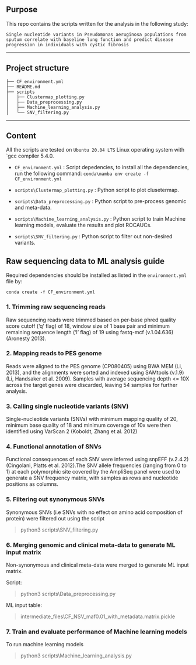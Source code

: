 

## Purpose

This repo contains the scripts written for the analysis in the following study:

`Single nucleotide variants in Pseudomonas aeruginosa populations from sputum correlate with baseline lung function and predict disease progression in individuals with cystic fibrosis`

---

## Project structure
```
├── CF_environment.yml
├── README.md
├── scripts
│   ├── Clustermap_plotting.py
│   ├── Data_preprocessing.py
│   ├── Machine_learning_analysis.py
│   └── SNV_filtering.py
```

---

## Content

All the scripts are tested on `Ubuntu 20.04 LTS` Linux operating system with `gcc compiler 5.4.0.

* `CF_environment.yml` : Script depedencies, to install all the dependencies, run the following command:
    `conda\mamba env create -f CF_environment.yml`

* `scripts\Clustermap_plotting.py` : Python script to plot clusetermap.
* `scripts\Data_preprocessing.py` : Python script to pre-process genomic and meta-data.
* `scripts\Machine_learning_analysis.py` : Python script to train Machine learning models, evaluate the results and plot ROCAUCs.
* `scripts\SNV_filtering.py` : Python script to filter out non-desired variants.


## Raw sequencing data to ML analysis guide

Required dependencies should be installed as listed in the `environment.yml` file by:

`conda create -f CF_environment.yml`



### 1. Trimming raw sequencing reads

Raw sequencing reads were trimmed based on per-base phred quality score cutoff (‘q’ flag) of 18, window size of 1 base pair and minimum remaining sequence length (‘l’ flag) of 19 using fastq-mcf (v.1.04.636) (Aronesty 2013). 

### 2. Mapping reads to PES genome
Reads were aligned to the PES genome (CP080405) using BWA MEM (Li, 2013), and the alignments were sorted and indexed using SAMtools (v.1.9) (Li, Handsaker et al. 2009). Samples with average sequencing depth <= 10X across the target genes were discarded, leaving 54 samples for further analysis.

### 3. Calling single nucleotide variants (SNV)
Single-nucleotide variants (SNVs) with minimum mapping quality of 20, minimum base quality of 18 and minimum coverage of 10x were then identified using VarScan 2 (Koboldt, Zhang et al. 2012)

### 4. Functional annotation of SNVs
Functional consequences of each SNV were inferred using snpEFF (v.2.4.2) (Cingolani, Platts et al. 2012).The SNV allele frequencies (ranging from 0 to 1) at each polymorphic site covered by the AmpliSeq panel were used to generate a SNV frequency matrix, with samples as rows and nucleotide positions as columns.

### 5. Filtering out synonymous SNVs
Synonymous SNVs (i.e SNVs with no effect on amino acid composition of protein) were filtered out using the script
>python3 scripts\SNV_filtering.py

### 6. Merging genomic and clinical meta-data to generate ML input matrix

Non-synonymous and clinical meta-data were merged to generate ML input matrix.

Script:
>python3 scripts\Data_preprocessing.py

ML input table:
>intermediate_files\CF_NSV_maf0.01_with_metadata.matrix.pickle

### 7. Train and evaluate performance of Machine learning models

To run machine learning models

   > python3 scripts\Machine_learning_analysis.py